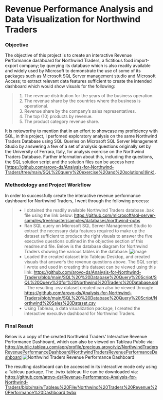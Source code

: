 # Revenue Performance Analysis and Data Visualization for Northwind Traders

### Objective
The objective of this project is to create an interactive Revenue Performance dashboard for Northwind Traders, a fictitious food import-export company; by querying its database which is also readily available and widely used by Microsoft to demonstrate the use of some of its packages such as Microsoft SQL Server management studio and Microsoft Access; to extract relevant data features sufficient to create the intended dashboard which would show visuals for the following:
> 1. The revenue distribution for the years of the business operation.
> 2. The revenue share by the countries where the business is operational.
> 3. Revenue share by the company’s sales representatives.
> 4. The top (10) products by revenue.
> 5. The product category revenue share.

It is noteworthy to mention that in an effort to showcase my proficiency with SQL, in this project, I perfomed exploratory analysis on the same Northwind Traders Database using SQL Queries on Microsoft SQL Server Management Studio by answering a few of a set of analysis questions originally set by the University of Ferrara, Italy, for analysis exercise on the Northwind Traders Database. Further information about this, including the questions, the SQL solution script and the solution files can be access here [https://github.com/arovo-ds/Analysis-for-Northwind-Traders/tree/main/SQL%20query%20exercise%20and%20solutions](link).

### Methodology and Project Workflow
In order to successfully create the interactive revenue performance dashboard for Northwind Traders, I went through the following process:
> -	I obtained the readily available Northwind Traders database .bak file using the link below: https://github.com/microsoft/sql-server-samples/tree/master/samples/databases/northwind-pubs
> - Ran SQL query on Microsoft SQL Server Management Studio to extract the necessary data features required to make up the dataset sufficient to produce the right visuals to answer the five executive questions outlined in the objective section of this readme.md file.
Below is the database diagram for Northwind Traders showing the various tables in the database:
![image](https://user-images.githubusercontent.com/90056014/224892945-729e76fd-8c8d-4404-bc35-9159d8e37ed5.png)
> - Loaded the created dataset into Tableau Desktop, and created visuals that answer’s the revenue questions above.
The SQL script I wrote and used in creating this dataset can be viewed using this link: https://github.com/arovo-ds/Analysis-for-Northwind-Traders/blob/main/SQL%20%20Database%20Query%20Script/SQL%20Query%20for%20Northwind%20Traders%20Database.sql.
The resulting .csv dataset created can also be viewed through: https://github.com/arovo-ds/Analysis-for-Northwind-Traders/blob/main/SQL%20%20Database%20Query%20Script/Northwind%20Sales%20Dataset.csv
> - Using Tableau, a data visualization package, I created the interactive executive dashboard for Northwind Traders.

### Final Result
Below is a copy of the created Northwind Traders' Interactive Revenue Performance Dashboard, which can also be viewed on Tableau Public via: https://public.tableau.com/app/profile/precious.arovo/viz/NorthwindTradersRevenuePerformanceDashboard/NorthwindTradersRevenuePerformanceDashboard
![Northwind Traders Revenue Performance Dashboard](https://user-images.githubusercontent.com/90056014/226175859-c8945000-4849-4fdf-ab12-a555a2c01f93.png)

The resulting dashboard can be accessed in its interactive mode only using a Tableau package. The .twbx tableau file can be downloaded via: https://github.com/arovo-ds/Revenue-Performance-Analysis-for-Northwind-Traders/blob/main/Tableau%20File/Northwind%20Traders%20Revenue%20Performance%20Dashboard.twbx
